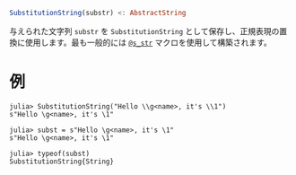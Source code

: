 ```julia
SubstitutionString(substr) <: AbstractString
```

与えられた文字列 `substr` を `SubstitutionString` として保存し、正規表現の置換に使用します。最も一般的には [`@s_str`](@ref) マクロを使用して構築されます。

# 例

```jldoctest
julia> SubstitutionString("Hello \\g<name>, it's \\1")
s"Hello \g<name>, it's \1"

julia> subst = s"Hello \g<name>, it's \1"
s"Hello \g<name>, it's \1"

julia> typeof(subst)
SubstitutionString{String}
```
